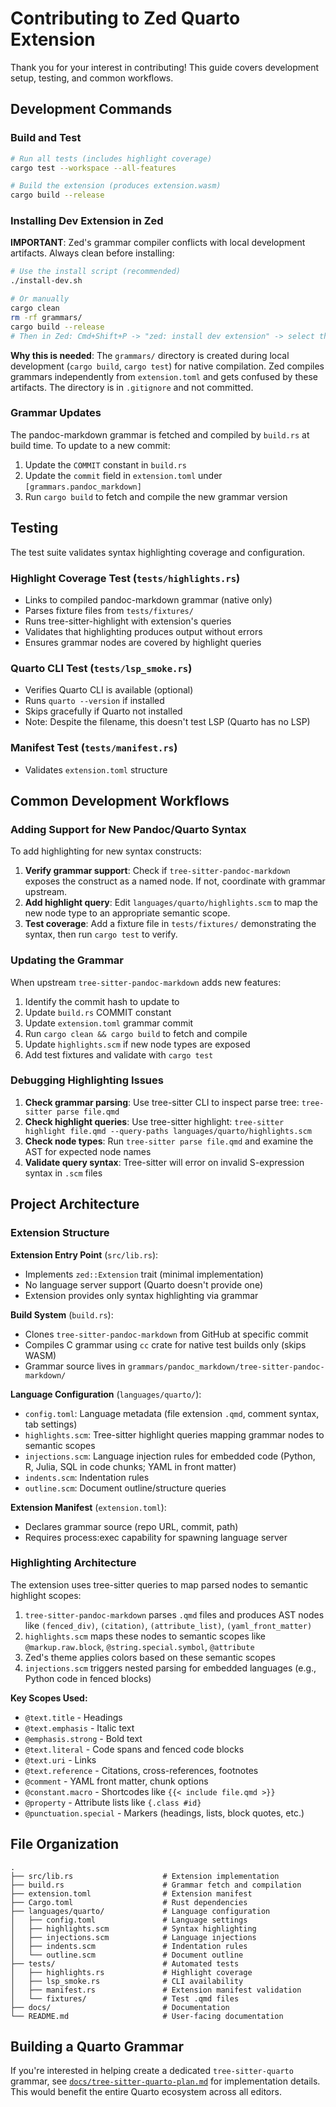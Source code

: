 # Contributing to Zed Quarto Extension

Thank you for your interest in contributing! This guide covers development setup, testing, and common workflows.

## Development Commands

### Build and Test

```bash
# Run all tests (includes highlight coverage)
cargo test --workspace --all-features

# Build the extension (produces extension.wasm)
cargo build --release
```

### Installing Dev Extension in Zed

**IMPORTANT**: Zed's grammar compiler conflicts with local development artifacts. Always clean before installing:

```bash
# Use the install script (recommended)
./install-dev.sh

# Or manually
cargo clean
rm -rf grammars/
cargo build --release
# Then in Zed: Cmd+Shift+P -> "zed: install dev extension" -> select this directory
```

**Why this is needed**: The `grammars/` directory is created during local development (`cargo build`, `cargo test`) for native compilation. Zed compiles grammars independently from `extension.toml` and gets confused by these artifacts. The directory is in `.gitignore` and not committed.

### Grammar Updates

The pandoc-markdown grammar is fetched and compiled by `build.rs` at build time. To update to a new commit:

1. Update the `COMMIT` constant in `build.rs`
2. Update the `commit` field in `extension.toml` under `[grammars.pandoc_markdown]`
3. Run `cargo build` to fetch and compile the new grammar version

## Testing

The test suite validates syntax highlighting coverage and configuration.

### Highlight Coverage Test (`tests/highlights.rs`)

- Links to compiled pandoc-markdown grammar (native only)
- Parses fixture files from `tests/fixtures/`
- Runs tree-sitter-highlight with extension's queries
- Validates that highlighting produces output without errors
- Ensures grammar nodes are covered by highlight queries

### Quarto CLI Test (`tests/lsp_smoke.rs`)

- Verifies Quarto CLI is available (optional)
- Runs `quarto --version` if installed
- Skips gracefully if Quarto not installed
- Note: Despite the filename, this doesn't test LSP (Quarto has no LSP)

### Manifest Test (`tests/manifest.rs`)

- Validates `extension.toml` structure

## Common Development Workflows

### Adding Support for New Pandoc/Quarto Syntax

To add highlighting for new syntax constructs:

1. **Verify grammar support**: Check if `tree-sitter-pandoc-markdown` exposes the construct as a named node. If not, coordinate with grammar upstream.
2. **Add highlight query**: Edit `languages/quarto/highlights.scm` to map the new node type to an appropriate semantic scope.
3. **Test coverage**: Add a fixture file in `tests/fixtures/` demonstrating the syntax, then run `cargo test` to verify.

### Updating the Grammar

When upstream `tree-sitter-pandoc-markdown` adds new features:

1. Identify the commit hash to update to
2. Update `build.rs` COMMIT constant
3. Update `extension.toml` grammar commit
4. Run `cargo clean && cargo build` to fetch and compile
5. Update `highlights.scm` if new node types are exposed
6. Add test fixtures and validate with `cargo test`

### Debugging Highlighting Issues

1. **Check grammar parsing**: Use tree-sitter CLI to inspect parse tree: `tree-sitter parse file.qmd`
2. **Check highlight queries**: Use tree-sitter highlight: `tree-sitter highlight file.qmd --query-paths languages/quarto/highlights.scm`
3. **Check node types**: Run `tree-sitter parse file.qmd` and examine the AST for expected node names
4. **Validate query syntax**: Tree-sitter will error on invalid S-expression syntax in `.scm` files

## Project Architecture

### Extension Structure

**Extension Entry Point** (`src/lib.rs`):
- Implements `zed::Extension` trait (minimal implementation)
- No language server support (Quarto doesn't provide one)
- Extension provides only syntax highlighting via grammar

**Build System** (`build.rs`):
- Clones `tree-sitter-pandoc-markdown` from GitHub at specific commit
- Compiles C grammar using `cc` crate for native test builds only (skips WASM)
- Grammar source lives in `grammars/pandoc_markdown/tree-sitter-pandoc-markdown/`

**Language Configuration** (`languages/quarto/`):
- `config.toml`: Language metadata (file extension `.qmd`, comment syntax, tab settings)
- `highlights.scm`: Tree-sitter highlight queries mapping grammar nodes to semantic scopes
- `injections.scm`: Language injection rules for embedded code (Python, R, Julia, SQL in code chunks; YAML in front matter)
- `indents.scm`: Indentation rules
- `outline.scm`: Document outline/structure queries

**Extension Manifest** (`extension.toml`):
- Declares grammar source (repo URL, commit, path)
- Requires process:exec capability for spawning language server

### Highlighting Architecture

The extension uses tree-sitter queries to map parsed nodes to semantic highlight scopes:

1. `tree-sitter-pandoc-markdown` parses `.qmd` files and produces AST nodes like `(fenced_div)`, `(citation)`, `(attribute_list)`, `(yaml_front_matter)`
2. `highlights.scm` maps these nodes to semantic scopes like `@markup.raw.block`, `@string.special.symbol`, `@attribute`
3. Zed's theme applies colors based on these semantic scopes
4. `injections.scm` triggers nested parsing for embedded languages (e.g., Python code in fenced blocks)

**Key Scopes Used:**
- `@text.title` - Headings
- `@text.emphasis` - Italic text
- `@emphasis.strong` - Bold text
- `@text.literal` - Code spans and fenced code blocks
- `@text.uri` - Links
- `@text.reference` - Citations, cross-references, footnotes
- `@comment` - YAML front matter, chunk options
- `@constant.macro` - Shortcodes like `{{< include file.qmd >}}`
- `@property` - Attribute lists like `{.class #id}`
- `@punctuation.special` - Markers (headings, lists, block quotes, etc.)

## File Organization

```
.
├── src/lib.rs                    # Extension implementation
├── build.rs                      # Grammar fetch and compilation
├── extension.toml                # Extension manifest
├── Cargo.toml                    # Rust dependencies
├── languages/quarto/             # Language configuration
│   ├── config.toml               # Language settings
│   ├── highlights.scm            # Syntax highlighting
│   ├── injections.scm            # Language injections
│   ├── indents.scm               # Indentation rules
│   └── outline.scm               # Document outline
├── tests/                        # Automated tests
│   ├── highlights.rs             # Highlight coverage
│   ├── lsp_smoke.rs              # CLI availability
│   ├── manifest.rs               # Extension manifest validation
│   └── fixtures/                 # Test .qmd files
├── docs/                         # Documentation
└── README.md                     # User-facing documentation
```

## Building a Quarto Grammar

If you're interested in helping create a dedicated `tree-sitter-quarto` grammar, see [`docs/tree-sitter-quarto-plan.md`](docs/tree-sitter-quarto-plan.md) for implementation details. This would benefit the entire Quarto ecosystem across all editors.
